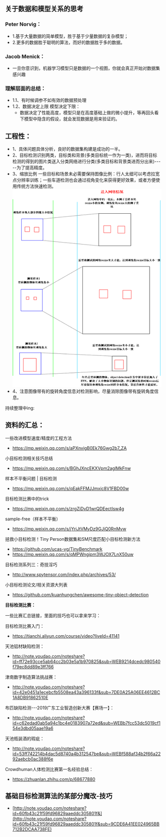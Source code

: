 ## 关于数据和模型关系的思考
### Peter Norvig：
+ 1.基于大量数据的简单模型，胜于基于少量数据的复杂模型；
+ 2.更多的数据胜于聪明的算法，而好的数据胜于多的数据。
### Jacob Menick：
+ 一旦你意识到，机器学习模型只是数据的一个视图，你就会真正开始对数据集感兴趣
### 理解层面的总结：
+ 1.1、有时候调参不如有效的数据预处理
+ 1.2、数据决定上限 模型决定下限：
  - 数据决定了性能高度，模型只是在高度基础上做的微小提升，等再回头看下模型中隐含的假设，就会发现数据是用来验证的。
## 工程性：
+ 1、具体问题具体分析，良好的数据集构建是成功的一半。
+ 2、目标检测识别两类，目标类和背景(多类目标统一作为一类)，进而将目标检测的得到的图片类送入分类网络进行分类(多类目标和背景类进而分出来)-----为了提高精度。
+ 3、缩放比例
一些目标和场景未必需要保持图像比例：行人太细可以考虑拉宽点分辨率训练；一些车道检测也会通过视角变化来获得更好效果，或者方便使用传统方法快速检测。
![2.png](img/0.png)
+ 4、注意图像带有的旋转角度信息对检测影响，尽量消除图像带有旋转角度信息。

持续整理中ing:

## 资料的汇总：

一些改进模型速度/精度的工程方法

- https://mp.weixin.qq.com/s/aPXnvigB0Ek76Gwg2b7_ZA

小目标检测相关技巧总结

- https://mp.weixin.qq.com/s/BGhJXncEKXVpm2aglMkFnw

样本不平衡问题 | 目标检测

- https://mp.weixin.qq.com/s/qEakFFMJJmxic8V1FBD00w

目标检测比赛中的trick

- https://mp.weixin.qq.com/s/zrgZiDvD1wrQDEectIsw4g

sample-free（样本不平衡）

- https://mp.weixin.qq.com/s/jYriJtVMyDz9GJiQ0RnMvw

拯救小目标检测！Tiny Person数据集和SM尺度匹配小目标检测新方法

- https://github.com/ucas-vg/TinyBenchmark
- https://mp.weixin.qq.com/s/qMPWngipm3WJOX7LnX50uw

目标检测系列三：奇技淫巧

- http://www.spytensor.com/index.php/archives/53/

小目标检测论文/相关资源大列表

- https://github.com/kuanhungchen/awesome-tiny-object-detection

**目标检测比赛：**

一些比赛汇总链接，里面的技巧也可以拿来学习：

目标检测比赛入门：

- https://tianchi.aliyun.com/course/video?liveId=41141

天池铝材缺陷检测：

- http://note.youdao.com/noteshare?id=ff72e93cce5ab64cc2b03e5a1b970825&sub=WEB9214dcedc980540f79ec8dd89e3ff766

津南数字制造算法挑战赛：

- http://note.youdao.com/noteshare?id=42e0451a1ecebcfb5508ea43a396133f&sub=7DE0A25A06EE4612BC1A8DB91862510E

布匹缺陷检测---2019广东工业智造创新大赛【赛场一】：

- http://note.youdao.com/noteshare?id=c62edad0ab5a94c1bc4e0183907a72ed&sub=WEBb7fcc53dc5019cf154e3dbd05aae19a6

天池瓶装酒的瑕疵：

- http://note.youdao.com/noteshare?id=53ff742214b4dac5d8740a4b312547be&sub=WEBf588af34b2f66a2292aebcb0ac388f6e

Crowdhuman人体检测比赛第一名经验总结：

- https://zhuanlan.zhihu.com/p/68677880

## 基础目标检测算法的某部分魔改-技巧

- [http://note.youdao.com/noteshare?id=60fb43c21f59fd96829aaeddc305801f&](http://note.youdao.com/noteshare?id=60fb43c21f59fd96829aaeddc305801f&sub=9CDE6A41EE024965BB712B2DCAA738FE)